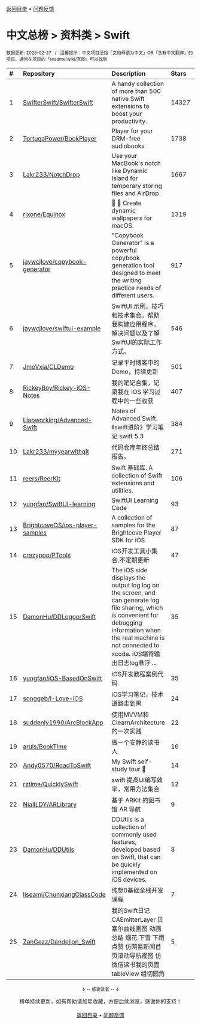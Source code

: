 <a href="https://gitee.com/GrowingGit/GitHub-Chinese-Top-Charts#github中文排行榜">返回目录</a> • <a href="/content/docs/feedback.md">问题反馈</a>

# 中文总榜 > 资料类 > Swift
<sub>数据更新: 2025-02-27&nbsp;&nbsp;&nbsp;/&nbsp;&nbsp;&nbsp;温馨提示：中文项目泛指「文档母语为中文」OR「含有中文翻译」的项目，通常在项目的「readme/wiki/官网」可以找到</sub>

|#|Repository|Description|Stars|Updated|
|:-|:-|:-|:-|:-|
|1|[SwifterSwift/SwifterSwift](https://github.com/SwifterSwift/SwifterSwift)|A handy collection of more than 500 native Swift extensions to boost your productivity.|14327|2025-02-24|
|2|[TortugaPower/BookPlayer](https://github.com/TortugaPower/BookPlayer)|Player for your DRM-free audiobooks|1738|2025-02-20|
|3|[Lakr233/NotchDrop](https://github.com/Lakr233/NotchDrop)|Use your MacBook's notch like Dynamic Island for temporary storing files and AirDrop|1667|2024-11-25|
|4|[rlxone/Equinox](https://github.com/rlxone/Equinox)|🌇 🌃  Create dynamic wallpapers for macOS.|1319|2024-09-10|
|5|[jaywcjlove/copybook-generator](https://github.com/jaywcjlove/copybook-generator)|"Copybook Generator" is a powerful copybook generation tool designed to meet the writing practice needs of different users.|917|2025-01-17|
|6|[jaywcjlove/swiftui-example](https://github.com/jaywcjlove/swiftui-example)|SwiftUI 示例，技巧和技术集合，帮助我构建应用程序，解决问题以及了解SwiftUI的实际工作方式。|546|2025-01-12|
|7|[JmoVxia/CLDemo](https://github.com/JmoVxia/CLDemo)|记录平时博客中的Demo，持续更新|501|2025-01-17|
|8|[RickeyBoy/Rickey-iOS-Notes](https://github.com/RickeyBoy/Rickey-iOS-Notes)|我的笔记合集，记录我在 iOS 学习过程中的一些收获|407|2025-02-26|
|9|[Liaoworking/Advanced-Swift](https://github.com/Liaoworking/Advanced-Swift)|Notes of Advanced Swift. 《swift进阶》学习笔记 swift 5.3|384|2024-10-09|
|10|[Lakr233/myyearwithgit](https://github.com/Lakr233/myyearwithgit)|代码仓库年终总结报告。|271|2024-12-21|
|11|[reers/ReerKit](https://github.com/reers/ReerKit)|Swift 基础库. A collection of Swift extensions and utilities.|106|2025-02-12|
|12|[yungfan/SwiftUI-learning](https://github.com/yungfan/SwiftUI-learning)|SwiftUI Learning Code|93|2025-01-11|
|13|[BrightcoveOS/ios-player-samples](https://github.com/BrightcoveOS/ios-player-samples)|A collection of samples for the Brightcove Player SDK for iOS|87|2024-12-17|
|14|[crazypoo/PTools](https://github.com/crazypoo/PTools)|iOS开发工具小集合,不定期更新|47|2025-02-26|
|15|[DamonHu/DDLoggerSwift](https://github.com/DamonHu/DDLoggerSwift)|The iOS side displays the output log log on the screen, and can generate log file sharing, which is convenient for debugging information when the real machine is not connected to xcode. iOS端将输出日志log悬浮 ...|35|2025-02-25|
|16|[yungfan/iOS-BasedOnSwift](https://github.com/yungfan/iOS-BasedOnSwift)|iOS开发教程案例代码|35|2024-12-11|
|17|[songgeb/I-Love-iOS](https://github.com/songgeb/I-Love-iOS)|iOS学习笔记，技术道路走到黑|24|2024-10-08|
|18|[suddenly1990/ArcBlockApp](https://github.com/suddenly1990/ArcBlockApp)|使用MVVM和ClearnArchitecture的一次实践|22|2024-12-18|
|19|[aruis/BookTime](https://github.com/aruis/BookTime)|做一个安静的读书人|16|2025-01-08|
|20|[Andy0570/RoadToSwift](https://github.com/Andy0570/RoadToSwift)|My Swift self-study tour 🤪 |14|2025-02-11|
|21|[rztime/QuicklySwift](https://github.com/rztime/QuicklySwift)|swift 提高UI编写效率，常用方法集合|12|2024-09-13|
|22|[NiallLDY/ARLibrary](https://github.com/NiallLDY/ARLibrary)|基于 ARKit 的图书馆 AR 导航|9|2024-12-23|
|23|[DamonHu/DDUtils](https://github.com/DamonHu/DDUtils)|DDUtils is a collection of commonly used features, developed based on Swift, that can be quickly implemented on iOS devices.|8|2024-10-14|
|24|[liseami/ChunxiangClassCode](https://github.com/liseami/ChunxiangClassCode)|纯想0基础全栈开发课程|7|2024-12-09|
|25|[ZanGezz/Dandelion_Swift](https://github.com/ZanGezz/Dandelion_Swift)|我的Swift日记CAEmitterLayer 贝塞尔曲线画图 动画总结 烟花 下雪 下雨 点赞 仿网易新闻首页滚动导航视图 仿微信读书我的页面 tableView 组切圆角|5|2025-02-09|

<div align="center">
    <p><sub>↓ -- 感谢读者 -- ↓</sub></p>
    榜单持续更新，如有帮助请加星收藏，方便后续浏览，感谢你的支持！
</div>

<br/>

<div align="center"><a href="https://gitee.com/GrowingGit/GitHub-Chinese-Top-Charts#github中文排行榜">返回目录</a> • <a href="/content/docs/feedback.md">问题反馈</a></div>

